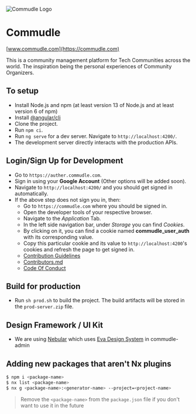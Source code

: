 ![Commudle Logo](https://commudle.com/assets/images/commudle-logo152.png)

# Commudle

[www.commudle.com](https://commudle.com)

This is a community management platform for Tech Communities across the world. The inspiration being the personal
experiences of Community Organizers.

## To setup

- Install Node.js and npm (at least version 13 of Node.js and at least version 6 of npm)
- Install [@angular/cli](https://cli.angular.io/)
- Clone the project.
- Run `npm ci`.
- Run `ng serve` for a dev server. Navigate to `http://localhost:4200/`.
- The development server directly interacts with the production APIs.

## Login/Sign Up for Development

- Go to `https://auther.commudle.com`.
- Sign in using your **Google Account** (Other options will be added soon).
- Navigate to `http://localhost:4200/` and you should get signed in automatically.
- If the above step does not sign you in, then:
  - Go to `https://commudle.com` where you should be signed in.
  - Open the developer tools of your respective browser.
  - Navigate to the _Application_ Tab.
  - In the left side navigation bar, under _Storage_ you can find _Cookies_.
  - By clicking on it, you can find a cookie named **commudle_user_auth** with its corresponding value.
  - Copy this particular cookie and its value to `http://localhost:4200`'s cookies and refresh the page to get signed
    in.
  - [Contribution Guidelines](CONTRIBUTING.md)
  - [Contributors.md](CONTRIBUTORS.md)
  - [Code Of Conduct](CODE_OF_CONDUCT.md)

## Build for production

- Run `sh prod.sh` to build the project. The build artifacts will be stored in the `prod-server.zip` file.

## Design Framework / UI Kit

- We are using [Nebular](https://akveo.github.io/nebular/) which uses [Eva Design System](https://eva.design/) in
  commudle-admin

## Adding new packages that aren't Nx plugins

```bash
$ npm i <package-name>
$ nx list <package-name>
$ nx g <package-name>:<generator-name> --project=<project-name>
```

> Remove the `<package-name>` from the `package.json` file if you don't want to use it in the future
